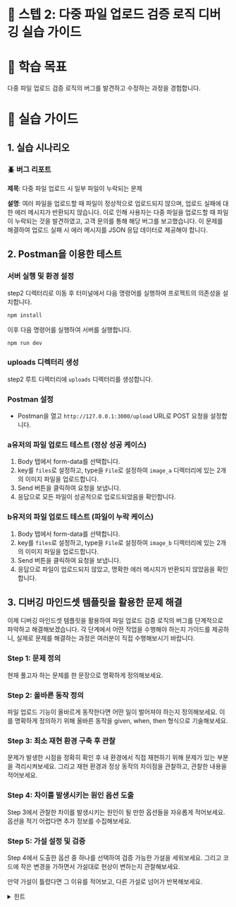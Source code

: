 # 📂 스텝 2: 다중 파일 업로드 검증 로직 디버깅 실습 가이드

# 🎯 학습 목표

다중 파일 업로드 검증 로직의 버그를 발견하고 수정하는 과정을 경험합니다.

# 📝 실습 가이드

## 1. 실습 시나리오

### 🪲 버그 리포트

**제목**: 다중 파일 업로드 시 일부 파일이 누락되는 문제

**설명**:
여러 파일을 업로드할 때 파일이 정상적으로 업로드되지 않으며, 업로드 실패에 대한 에러 메시지가 반환되지 않습니다. 이로 인해 사용자는 다중 파일을 업로드할 때 파일이 누락되는 것을 발견하였고, 고객 문의를 통해 해당 버그를 보고했습니다. 이 문제를 해결하여 업로드 실패 시 에러 메시지를 JSON 응답 데이터로 제공해야 합니다.

## 2. Postman을 이용한 테스트

### 서버 실행 및 환경 설정

step2 디렉터리로 이동 후 터미널에서 다음 명령어를 실행하여 프로젝트의 의존성을 설치합니다.

```bash
npm install
```

이후 다음 명령어를 실행하여 서버를 실행합니다.

```bash
npm run dev
```

### uploads 디렉터리 생성

step2 루트 디렉터리에 `uploads` 디렉터리를 생성합니다.

### Postman 설정

- Postman을 열고 `http://127.0.0.1:3000/upload` URL로 POST 요청을 설정합니다.

### a유저의 파일 업로드 테스트 (정상 성공 케이스)

1. Body 탭에서 form-data를 선택합니다.
2. key를 `files`로 설정하고, type을 `File`로 설정하여 `image_a` 디렉터리에 있는 2개의 이미지 파일을 업로드합니다.
3. Send 버튼을 클릭하여 요청을 보냅니다.
4. 응답으로 모든 파일이 성공적으로 업로드되었음을 확인합니다.

### b유저의 파일 업로드 테스트 (파일이 누락 케이스)

1. Body 탭에서 form-data를 선택합니다.
2. key를 `files`로 설정하고, type을 `File`로 설정하여 `image_b` 디렉터리에 있는 2개의 이미지 파일을 업로드합니다.
3. Send 버튼을 클릭하여 요청을 보냅니다.
4. 응답으로 파일이 업로드되지 않았고, 명확한 에러 메시지가 반환되지 않았음을 확인합니다.

## 3. 디버깅 마인드셋 템플릿을 활용한 문제 해결

이제 디버깅 마인드셋 템플릿을 활용하여 파일 업로드 검증 로직의 버그를 단계적으로 파악하고 해결해보겠습니다. 각 단계에서 어떤 작업을 수행해야 하는지 가이드를 제공하니, 실제로 문제를 해결하는 과정은 여러분이 직접 수행해보시기 바랍니다.

### Step 1: 문제 정의

현재 풀고자 하는 문제를 한 문장으로 명확하게 정의해보세요.

### Step 2: 올바른 동작 정의

파일 업로드 기능이 올바르게 동작한다면 어떤 일이 벌어져야 하는지 정의해보세요. 이를 명확하게 정의하기 위해 올바른 동작을 given, when, then 형식으로 기술해보세요.

### Step 3: 최소 재현 환경 구축 후 관찰

문제가 발생한 시점을 정확히 확인 후 내 환경에서 직접 재현하기 위해 문제가 있는 부분을 격리시켜보세요. 그리고 재현 환경과 정상 동작의 차이점을 관찰하고, 관찰한 내용을 적어보세요.

### Step 4: 차이를 발생시키는 원인 옵션 도출

Step 3에서 관찰한 차이를 발생시키는 원인이 될 만한 옵션들을 자유롭게 적어보세요. 옵션을 적기 어렵다면 추가 정보를 수집해보세요.

### Step 5: 가설 설정 및 검증

Step 4에서 도출한 옵션 중 하나를 선택하여 검증 가능한 가설을 세워보세요. 그리고 코드에 작은 변경을 가하면서 가설대로 현상이 변하는지 관찰해보세요.

만약 가설이 틀렸다면 그 이유를 적어보고, 다른 가설로 넘어가 반복해보세요.

<details>
<summary>힌트</summary>

- 파일 업로드 시 발생하는 오류를 처리하고, 사용자에게 에러 메시지를 반환해야 합니다.
- 예를 들어, 파일 크기 제한을 초과한 파일이 있을 때 각 파일의 업로드 상태를 기록하고, 에러 메시지를 포함하여 사용자에게 반환할 수 있습니다.

간단한 에러 처리 예시:

```jsx
app.post("/upload", (req, res) => {
  upload(req, res, (err) => {
    if (err) {
      return res.status(400).json({ message: err.message });
    }

    const uploadedFiles = req.files.map((file) => ({
      fileName: file.originalname,
      filePath: file.path,
      fileSize: file.size,
    }));

    res.json({
      message: "Files uploaded successfully.",
      files: uploadedFiles,
    });
  });
});
```

console을 이용하여 `err.code`를 출력하여 어떤 에러가 발생했는지 확인하고 이를 처리하는 방법을 생각해보세요.

</details>
